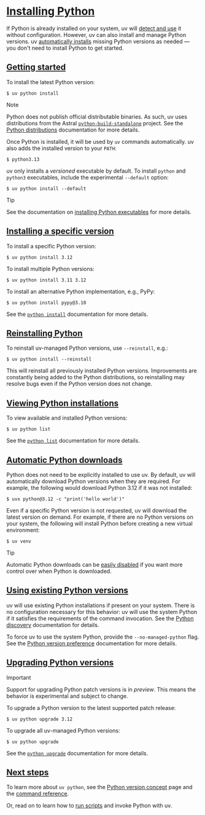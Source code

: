 # [Installing Python](https://docs.astral.sh/uv/guides/install-python/)

If Python is already installed on your system, uv will
[detect and use](https://docs.astral.sh/uv/guides/install-python/#using-existing-python-versions) it without configuration. However, uv can also
install and manage Python versions. uv [automatically installs](https://docs.astral.sh/uv/guides/install-python/#automatic-python-downloads) missing
Python versions as needed — you don't need to install Python to get started.

## [Getting started](https://docs.astral.sh/uv/guides/install-python/\#getting-started)

To install the latest Python version:

```
$ uv python install

```

Note

Python does not publish official distributable binaries. As such, uv uses distributions from the Astral [`python-build-standalone`](https://github.com/astral-sh/python-build-standalone) project. See the [Python distributions](https://docs.astral.sh/uv/concepts/python-versions/#managed-python-distributions) documentation for more details.

Once Python is installed, it will be used by `uv` commands automatically. uv also adds the installed
version to your `PATH`:

```
$ python3.13

```

uv only installs a _versioned_ executable by default. To install `python` and `python3` executables,
include the experimental `--default` option:

```
$ uv python install --default

```

Tip

See the documentation on [installing Python executables](https://docs.astral.sh/uv/concepts/python-versions/#installing-python-executables)
for more details.

## [Installing a specific version](https://docs.astral.sh/uv/guides/install-python/\#installing-a-specific-version)

To install a specific Python version:

```
$ uv python install 3.12

```

To install multiple Python versions:

```
$ uv python install 3.11 3.12

```

To install an alternative Python implementation, e.g., PyPy:

```
$ uv python install pypy@3.10

```

See the [`python install`](https://docs.astral.sh/uv/concepts/python-versions/#installing-a-python-version) documentation
for more details.

## [Reinstalling Python](https://docs.astral.sh/uv/guides/install-python/\#reinstalling-python)

To reinstall uv-managed Python versions, use `--reinstall`, e.g.:

```
$ uv python install --reinstall

```

This will reinstall all previously installed Python versions. Improvements are constantly being
added to the Python distributions, so reinstalling may resolve bugs even if the Python version does
not change.

## [Viewing Python installations](https://docs.astral.sh/uv/guides/install-python/\#viewing-python-installations)

To view available and installed Python versions:

```
$ uv python list

```

See the [`python list`](https://docs.astral.sh/uv/concepts/python-versions/#viewing-available-python-versions)
documentation for more details.

## [Automatic Python downloads](https://docs.astral.sh/uv/guides/install-python/\#automatic-python-downloads)

Python does not need to be explicitly installed to use uv. By default, uv will automatically
download Python versions when they are required. For example, the following would download Python
3.12 if it was not installed:

```
$ uvx python@3.12 -c "print('hello world')"

```

Even if a specific Python version is not requested, uv will download the latest version on demand.
For example, if there are no Python versions on your system, the following will install Python
before creating a new virtual environment:

```
$ uv venv

```

Tip

Automatic Python downloads can be [easily disabled](https://docs.astral.sh/uv/concepts/python-versions/#disabling-automatic-python-downloads) if you want more control over when Python is downloaded.

## [Using existing Python versions](https://docs.astral.sh/uv/guides/install-python/\#using-existing-python-versions)

uv will use existing Python installations if present on your system. There is no configuration
necessary for this behavior: uv will use the system Python if it satisfies the requirements of the
command invocation. See the
[Python discovery](https://docs.astral.sh/uv/concepts/python-versions/#discovery-of-python-versions) documentation for
details.

To force uv to use the system Python, provide the `--no-managed-python` flag. See the
[Python version preference](https://docs.astral.sh/uv/concepts/python-versions/#requiring-or-disabling-managed-python-versions)
documentation for more details.

## [Upgrading Python versions](https://docs.astral.sh/uv/guides/install-python/\#upgrading-python-versions)

Important

Support for upgrading Python patch versions is in _preview_. This means the behavior is
experimental and subject to change.

To upgrade a Python version to the latest supported patch release:

```
$ uv python upgrade 3.12

```

To upgrade all uv-managed Python versions:

```
$ uv python upgrade

```

See the [`python upgrade`](https://docs.astral.sh/uv/concepts/python-versions/#upgrading-python-versions) documentation
for more details.

## [Next steps](https://docs.astral.sh/uv/guides/install-python/\#next-steps)

To learn more about `uv python`, see the [Python version concept](https://docs.astral.sh/uv/concepts/python-versions/)
page and the [command reference](https://docs.astral.sh/uv/reference/cli/#uv-python).

Or, read on to learn how to [run scripts](https://docs.astral.sh/uv/guides/scripts/) and invoke Python with uv.
